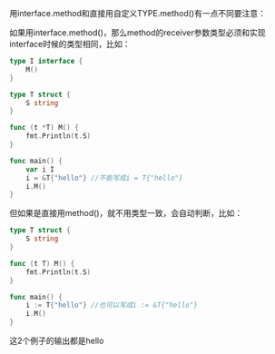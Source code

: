 用interface.method和直接用自定义TYPE.method()有一点不同要注意：

如果用interface.method()，那么method的receiver参数类型必须和实现interface时候的类型相同，比如：

```go
type I interface {
    M()
}

type T struct {
    S string
}

func (t *T) M() {
    fmt.Println(t.S)
}

func main() {
    var i I
    i = &T{"hello"} //不能写成i = T{"hello"}
    i.M()
}
```

但如果是直接用method()，就不用类型一致，会自动判断，比如：

```go
type T struct {
    S string
}

func (t T) M() {
    fmt.Println(t.S)
}

func main() {
    i := T{"hello"} //也可以写成i := &T{"hello"}
    i.M()
}
```

这2个例子的输出都是hello
